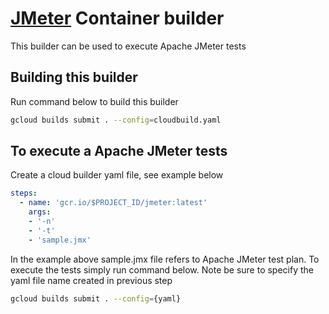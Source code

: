 # [JMeter](https://jmeter.apache.org/) Container builder
This builder can be used to execute Apache JMeter tests 

## Building this builder
Run command below to build this builder

```bash
gcloud builds submit . --config=cloudbuild.yaml
```

## To execute a Apache JMeter tests
Create a cloud builder yaml file, see example below

```yaml
steps:
  - name: 'gcr.io/$PROJECT_ID/jmeter:latest'
    args:
    - '-n'
    - '-t'
    - 'sample.jmx'
```

In the example above sample.jmx file refers to Apache JMeter test plan. To execute the tests simply run command below. Note be sure to specify the yaml file name created in previous step

```bash
gcloud builds submit . --config={yaml}
```


